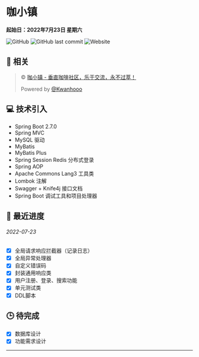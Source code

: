 # 咖小镇

**起始日：2022年7月23日 星期六**

![GitHub](https://img.shields.io/github/license/CoffeeTown/CoffeeTown-Backend?style=for-the-badge)
![GitHub last commit](https://img.shields.io/github/last-commit/CoffeeTown/CoffeeTown-Backend?style=for-the-badge)
![Website](https://img.shields.io/website?down_color=lightgrey&down_message=offline&label=Services&style=for-the-badge&up_color=blue&up_message=online&url=https%3A%2F%2Ftown.0xcafebabe.cn)

## 📔 相关

> © [咖小镇 - 垂直咖啡社区，乐于交流，永不过萃！](https://town.0xCAFEBABE.cn)
>
> Powered by [@Kwanhooo](https://github.com/Kwanhooo)

## 💻 技术引入

- Spring Boot 2.7.0
- Spring MVC
- MySQL 驱动
- MyBatis
- MyBatis Plus
- Spring Session Redis 分布式登录
- Spring AOP
- Apache Commons Lang3 工具类
- Lombok 注解
- Swagger + Knife4j 接口文档
- Spring Boot 调试工具和项目处理器

## 🏃 最近进度

###### 	2022-07-23

- [x] 全局请求响应拦截器（记录日志）
- [x] 全局异常处理器
- [x] 自定义错误码
- [x] 封装通用响应类
- [x] 用户注册、登录、搜索功能
- [x] 单元测试类
- [x] DDL脚本

## 🕒 待完成

- [x] 数据库设计
- [x] 功能需求设计

---
